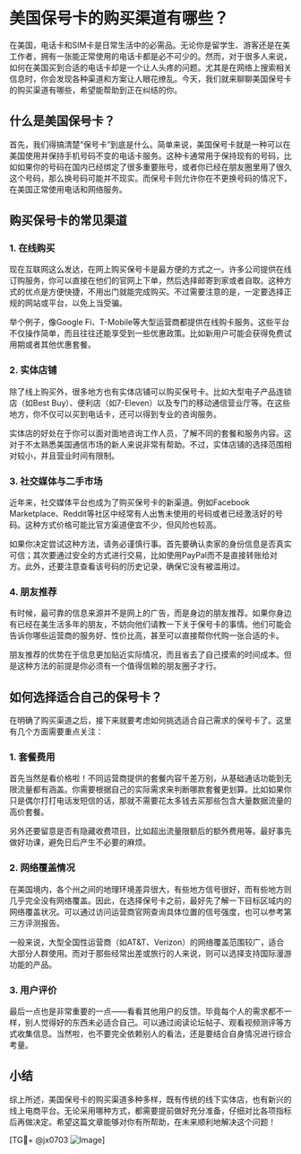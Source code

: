 # 美国保号卡的购买渠道有哪些？

在美国，电话卡和SIM卡是日常生活中的必需品。无论你是留学生、游客还是在美工作者，拥有一张能正常使用的电话卡都是必不可少的。然而，对于很多人来说，如何在美国买到合适的电话卡却是一个让人头疼的问题。尤其是在网络上搜索相关信息时，你会发现各种渠道和方案让人眼花缭乱。今天，我们就来聊聊美国保号卡的购买渠道有哪些，希望能帮助到正在纠结的你。

## 什么是美国保号卡？

首先，我们得搞清楚“保号卡”到底是什么。简单来说，美国保号卡就是一种可以在美国使用并保持手机号码不变的电话卡服务。这种卡通常用于保持现有的号码，比如如果你的号码在国内已经绑定了很多重要账号，或者你已经在朋友圈里用了很久这个号码，那么换号码可能并不现实。而保号卡则允许你在不更换号码的情况下，在美国正常使用电话和网络服务。

## 购买保号卡的常见渠道

### 1. 在线购买

现在互联网这么发达，在网上购买保号卡是最方便的方式之一。许多公司提供在线订购服务，你可以直接在他们的官网上下单，然后选择邮寄到家或者自取。这种方式的优点是方便快捷，不用出门就能完成购买。不过需要注意的是，一定要选择正规的网站或平台，以免上当受骗。

举个例子，像Google Fi、T-Mobile等大型运营商都提供在线购卡服务。这些平台不仅操作简单，而且往往还能享受到一些优惠政策。比如新用户可能会获得免费试用期或者其他优惠套餐。

### 2. 实体店铺

除了线上购买外，很多地方也有实体店铺可以购买保号卡。比如大型电子产品连锁店（如Best Buy）、便利店（如7-Eleven）以及专门的移动通信营业厅等。在这些地方，你不仅可以买到电话卡，还可以得到专业的咨询服务。

实体店的好处在于你可以面对面地咨询工作人员，了解不同的套餐和服务内容。这对于不太熟悉美国通信市场的新人来说非常有帮助。不过，实体店铺的选择范围相对较小，并且营业时间有限制。

### 3. 社交媒体与二手市场

近年来，社交媒体平台也成为了购买保号卡的新渠道。例如Facebook Marketplace、Reddit等社区中经常有人出售未使用的号码或者已经激活好的号码。这种方式价格可能比官方渠道便宜不少，但风险也较高。

如果你决定尝试这种方法，请务必谨慎行事。首先要确认卖家的身份信息是否真实可信；其次要通过安全的方式进行交易，比如使用PayPal而不是直接转账给对方。此外，还要注意查看该号码的历史记录，确保它没有被滥用过。

### 4. 朋友推荐

有时候，最可靠的信息来源并不是网上的广告，而是身边的朋友推荐。如果你身边有已经在美生活多年的朋友，不妨向他们请教一下关于保号卡的事情。他们可能会告诉你哪些运营商的服务好、性价比高，甚至可以直接帮你代购一张合适的卡。

朋友推荐的优势在于信息更加贴近实际情况，而且省去了自己摸索的时间成本。但是这种方法的前提是你必须有一个值得信赖的朋友圈子才行。

## 如何选择适合自己的保号卡？

在明确了购买渠道之后，接下来就要考虑如何挑选适合自己需求的保号卡了。这里有几个方面需要重点关注：

### 1. 套餐费用

首先当然是看价格啦！不同运营商提供的套餐内容千差万别，从基础通话功能到无限流量都有涵盖。你需要根据自己的实际需求来判断哪款套餐更划算。比如如果你只是偶尔打打电话发短信的话，那就不需要花太多钱去买那些包含大量数据流量的高价套餐。

另外还要留意是否有隐藏收费项目，比如超出流量限额后的额外费用等。最好事先做好功课，避免日后产生不必要的麻烦。

### 2. 网络覆盖情况

在美国境内，各个州之间的地理环境差异很大，有些地方信号很好，而有些地方则几乎完全没有网络覆盖。因此，在选择保号卡之前，最好先了解一下目标区域内的网络覆盖状况。可以通过访问运营商官网查询具体位置的信号强度，也可以参考第三方评测报告。

一般来说，大型全国性运营商（如AT&T、Verizon）的网络覆盖范围较广，适合大部分人群使用。而对于那些经常出差或旅行的人来说，则可以选择支持国际漫游功能的产品。

### 3. 用户评价

最后一点也是非常重要的一点——看看其他用户的反馈。毕竟每个人的需求都不一样，别人觉得好的东西未必适合自己。可以通过阅读论坛帖子、观看视频测评等方式收集信息。当然啦，也不要完全依赖别人的看法，还是要结合自身情况进行综合考量。

## 小结

综上所述，美国保号卡的购买渠道多种多样，既有传统的线下实体店，也有新兴的线上电商平台。无论采用哪种方式，都需要提前做好充分准备，仔细对比各项指标后再做决定。希望这篇文章能够对你有所帮助，在未来顺利地解决这个问题！

[TG💪+ @jx0703 ![Image](https://github.com/user-attachments/assets/dbca1d08-cadb-493c-b0ec-ad6f7a83f270)]